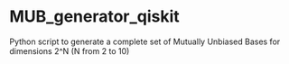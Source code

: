 # MUB_generator_qiskit
Python script to generate a complete set of Mutually Unbiased Bases for dimensions 2^N (N from 2 to 10)

